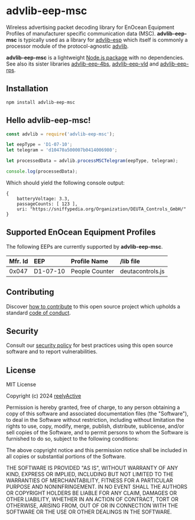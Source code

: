 advlib-eep-msc
==============

Wireless advertising packet decoding library for EnOcean Equipment Profiles of manufacturer specific communication data (MSC).  __advlib-eep-msc__ is typically used as a library for [advlib-esp](https://github.com/reelyactive/advlib-esp) which itself is commonly a processor module of the protocol-agnostic [advlib](https://github.com/reelyactive/advlib).

__advlib-eep-msc__ is a lightweight [Node.js package](https://www.npmjs.com/package/advlib-eep-msc) with no dependencies.  See also its sister libraries [advlib-eep-4bs](https://github.com/reelyactive/advlib-eep-4bs), [advlib-eep-vld](https://github.com/reelyactive/advlib-eep-vld) and [advlib-eep-rps](https://github.com/reelyactive/advlib-eep-rps).


Installation
------------

    npm install advlib-eep-msc


Hello advlib-eep-msc!
---------------------

```javascript
const advlib = require('advlib-eep-msc');

let eepType = 'D1-07-10';
let telegram = 'd10470a500007b0414006980';

let processedData = advlib.processMSCTelegram(eepType, telegram);

console.log(processedData);
```

Which should yield the following console output:

    {
        batteryVoltage: 3.3,
        passageCounts: [ 123 ],
        uri: "https://sniffypedia.org/Organization/DEUTA_Controls_GmbH/"
    }


Supported EnOcean Equipment Profiles
------------------------------------

The following EEPs are currently supported by __advlib-eep-msc__.

| Mfr. Id | EEP      | Profile Name                 | /lib file               |
|:--------|:---------|:-----------------------------|:------------------------|
| 0x047   | D1-07-10 | People Counter               | deutacontrols.js        |


Contributing
------------

Discover [how to contribute](CONTRIBUTING.md) to this open source project which upholds a standard [code of conduct](CODE_OF_CONDUCT.md).


Security
--------

Consult our [security policy](SECURITY.md) for best practices using this open source software and to report vulnerabilities.


License
-------

MIT License

Copyright (c) 2024 [reelyActive](https://www.reelyactive.com)

Permission is hereby granted, free of charge, to any person obtaining a copy of this software and associated documentation files (the "Software"), to deal in the Software without restriction, including without limitation the rights to use, copy, modify, merge, publish, distribute, sublicense, and/or sell copies of the Software, and to permit persons to whom the Software is furnished to do so, subject to the following conditions:

The above copyright notice and this permission notice shall be included in all copies or substantial portions of the Software.

THE SOFTWARE IS PROVIDED "AS IS", WITHOUT WARRANTY OF ANY KIND, EXPRESS OR 
IMPLIED, INCLUDING BUT NOT LIMITED TO THE WARRANTIES OF MERCHANTABILITY, 
FITNESS FOR A PARTICULAR PURPOSE AND NONINFRINGEMENT. IN NO EVENT SHALL THE 
AUTHORS OR COPYRIGHT HOLDERS BE LIABLE FOR ANY CLAIM, DAMAGES OR OTHER 
LIABILITY, WHETHER IN AN ACTION OF CONTRACT, TORT OR OTHERWISE, ARISING FROM, 
OUT OF OR IN CONNECTION WITH THE SOFTWARE OR THE USE OR OTHER DEALINGS IN 
THE SOFTWARE.

